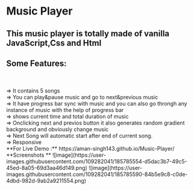 # Music Player 

## This music player is totally made of vanilla JavaScript,Css and Html

## Some Features:
<br/>
<br/>⇒ It contains 5 songs
<br/>⇒ You can play&pause music and go to next&previous music
<br/>⇒ It have progress bar sync with music and you can also go throngh any instance of music with the help of progress bar 
<br/>⇒ shows current time and total duration of music
<br/>⇒ Onclicking next and previos button it also generates random gradient background and obviously change music
<br/>⇒ Next Song will automatic start after end of current song.
<br/>⇒ Responsive
<br/>
**For Live Demo :** https://aman-singh143.github.io/Music-Player/
<br/>
**Screenshots **
![image](https://user-images.githubusercontent.com/109282041/185785554-d5dac3b7-49c5-45ed-8a05-69d3aa46d149.png)
![image](https://user-images.githubusercontent.com/109282041/185785590-84b5e9c8-c0de-4dbd-982d-9ab2a9211554.png)
